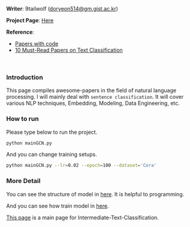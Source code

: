 **Writer**: 9tailwolf (doryeon514@gm.gist.ac.kr)<br/>

**Project Page**: [Here](https://9tailwolf.github.io/study/nlp2)<br/>

**Reference**:<br/>
- [Papers with code](https://paperswithcode.com)
- [10 Must-Read Papers on Text Classification](https://txt.cohere.com/10-must-read-text-classification-papers/)
<br/>

### Introduction
This page compiles awesome-papers in the field of natural language processing. I will mainly deal with `sentence classification`. It will cover various NLP techniques, Embedding, Modeling, Data Engineering, etc.

### How to run
Please type below to run the project.
```bash
python mainGCN.py
```

And you can change training setups.
```bash
python mainGCN.py --lr=0.02 --epoch=100 --dataset='Cora'
```

### More Detail
You can see the structure of model in [here](./Models). It is helpful to programming.

And you can see how train model in [here](./Tools/Training.py). 

[This page](https://9tailwolf.github.io/study/nlp2) is a main page for Intermediate-Text-Classification. 
